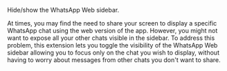 Hide/show the WhatsApp Web sidebar.

At times, you may find the need to share your screen to display a specific WhatsApp chat using the web version of the app. However, you might not want to expose all your other chats visible in the sidebar. To address this problem, this extension lets you toggle the visibility of the WhatsApp Web sidebar allowing you to focus only on the chat you wish to display, without having to worry about messages from other chats you don't want to share.

